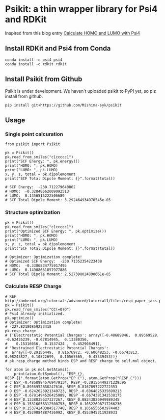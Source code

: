 # Psikit: a thin wrapper library for Psi4 and RDKit

Inspired from this blog entry [Calculate HOMO and LUMO with Psi4](https://iwatobipen.wordpress.com/2018/08/24/calculate-homo-and-lumo-with-psi4-rdkit-psi4/)

## Install RDKit and Psi4 from Conda

    conda install -c psi4 psi4
    conda install -c rdkit rdkit

## Install Psikit from Github

Psikit is under development.
We haven't uploaded psikit to PyPI yet, so plz install from github.

    pip install git+https://github.com/Mishima-syk/psikit


## Usage

### Single point calcuration

    from psikit import Psikit
    
    pk = Psikit()
    pk.read_from_smiles("c1ccccc1")
    print("SCF Energy: ", pk.energy())
    print("HOMO: ", pk.HOMO)
    print("LUMO: ", pk.LUMO)
    x, y, z, total = pk.dipolemoment
    print("SCF Total Dipole Moment: {}".format(total))
    
    # SCF Energy:  -230.712279648862
    # HOMO:  -0.32848562009092513
    # LUMO:  0.1456515222506689
    # SCF Total Dipole Moment: 3.292464934070545e-05

### Structure optimization

    pk = Psikit()
    pk.read_from_smiles("c1ccccc1")
    print("Optimized SCF Energy: ", pk.optimize())
    print("HOMO: ", pk.HOMO)
    print("LUMO: ", pk.LUMO)
    x, y, z, total = pk.dipolemoment
    print("SCF Total Dipole Moment: {}".format(total))

    # Optimizer: Optimization complete!
    # Optimized SCF Energy:  -230.71352354223438
    # HOMO:  -0.3306834775917495
    # LUMO:  0.14908631857977886
    # SCF Total Dipole Moment: 2.527398024898661e-05

### Calculate RESP Charge

    # REF http://ambermd.org/tutorials/advanced/tutorial1/files/resp_paper_jacs.pdf
    pk = Psikit() 
    pk.read_from_smiles("CC(=O)O")                            
    # Psi4 already initialized.
    pk.optimize()                                                                                    
    # Optimizer: Optimization complete!
    # -227.82180859253418
    pk.resp_charge
    # {'Electrostatic Potential Charges': array([-0.48689846,  0.89569528, -0.62426239, -0.67814945,  0.13380356,
    #    0.15316056,  0.1537424 ,  0.45290849]),
    # 'Restrained Electrostatic Potential Charges':
    #  array([-0.29156449,  0.81676972, -0.60648253, -0.66743813,  0.08243827, 0.10522699,  0.10565565,  0.45539453])}
    # pk.resp_charge method binds ESP and RESP charge to self.mol object.

    for atom in pk.mol.GetAtoms(): 
        print(atom.GetSymbol(), "ESP_{}, RESP_{}".format(atom.GetProp("EP_C"), atom.GetProp("RESP_C"))) 
    # C ESP_-0.48689845769479134, RESP_-0.29156449271229395
    # C ESP_0.8956952830247616, RESP_0.8167697222722353
    # O ESP_-0.6242623921340723, RESP_-0.6064825335690213
    # O ESP_-0.6781494526425089, RESP_-0.6674381342538175
    # H ESP_0.1338035637327267, RESP_0.08243826949989345
    # H ESP_0.15316056312500753, RESP_0.10522698717266236
    # H ESP_0.15374240384517748, RESP_0.1056556503974483
    # H ESP_0.4529084887436992, RESP_0.4553945311928933
